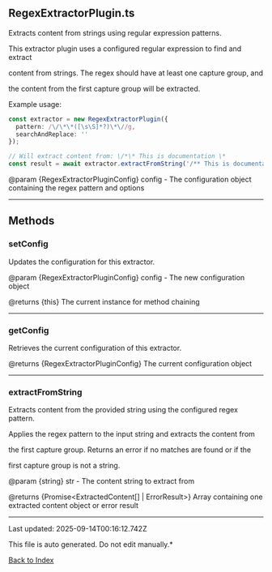 ## RegexExtractorPlugin.ts





 Extracts content from strings using regular expression patterns.



 This extractor plugin uses a configured regular expression to find and extract

 content from strings. The regex should have at least one capture group, and

 the content from the first capture group will be extracted.



 Example usage:

 ```typescript
 const extractor = new RegexExtractorPlugin({
   pattern: /\/\*\*([\s\S]*?)\*\//g,
   searchAndReplace: ''
 });

 // Will extract content from: \/*\* This is documentation \*
 const result = await extractor.extractFromString('/** This is documentation *\/');
 ```


 @param {RegexExtractorPluginConfig} config - The configuration object containing the regex pattern and options

 



---



## Methods



### **setConfig**

 Updates the configuration for this extractor.



 @param {RegexExtractorPluginConfig} config - The new configuration object

 @returns {this} The current instance for method chaining

 



---



### **getConfig**

 Retrieves the current configuration of this extractor.



 @returns {RegexExtractorPluginConfig} The current configuration object

 



---



### **extractFromString**

 Extracts content from the provided string using the configured regex pattern.



 Applies the regex pattern to the input string and extracts the content from

 the first capture group. Returns an error if no matches are found or if the

 first capture group is not a string.



 @param {string} str - The content string to extract from

 @returns {Promise<ExtractedContent[] | ErrorResult>} Array containing one extracted content object or error result

 



---



Last updated: 2025-09-14T00:16:12.742Z



This file is auto generated. Do not edit manually.*



[Back to Index](./index.md)